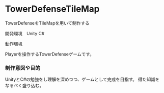 # TowerDefenseTileMap

TowerDefenseをTileMapを用いて制作する

開発環境　Unity C#

動作環境　

Playerを操作するTowerDefenseゲームです。

### 制作意図や目的
UnityとC#の勉強をし理解を深めつつ、ゲームとして完成を目指す。
得た知識をなるべく盛り込む。

